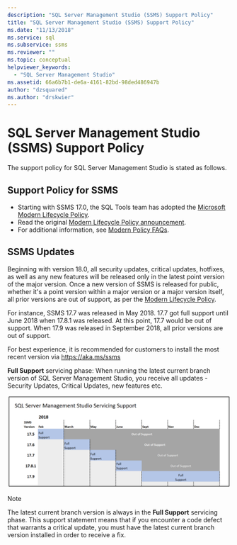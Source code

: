 ```yaml
---
description: "SQL Server Management Studio (SSMS) Support Policy"
title: "SQL Server Management Studio (SSMS) Support Policy"
ms.date: "11/13/2018"
ms.service: sql
ms.subservice: ssms
ms.reviewer: ""
ms.topic: conceptual
helpviewer_keywords: 
  - "SQL Server Management Studio"
ms.assetid: 66a6b7b1-de6a-4161-82bd-98ded486947b
author: "dzsquared"
ms.author: "drskwier"
---
```

# SQL Server Management Studio (SSMS) Support Policy

The support policy for SQL Server Management Studio is stated as follows.

## Support Policy for SSMS
- Starting with SSMS 17.0, the SQL Tools team has adopted the [Microsoft Modern Lifecycle Policy](https://support.microsoft.com/help/30881/modern-lifecycle-policy).
- Read the original [Modern Lifecycle Policy announcement](https://support.microsoft.com/help/447912/announcing-microsoft-modern-lifecycle-policy).
- For additional information, see [Modern Policy FAQs](https://support.microsoft.com/help/30882/modern-lifecycle-policy-faq).

## SSMS Updates 

Beginning with version 18.0, all security updates, critical updates, hotfixes, as well as any new features will be released only in the latest point version of the major version. Once a new version of SSMS is released for public, whether it's a point version within a major version or a major version itself, all prior versions are out of support, as per the [Modern Lifecycle Policy](https://support.microsoft.com/help/30881/modern-lifecycle-policy).


For instance, SSMS 17.7 was released in May 2018. 17.7 got full support until June 2018 when 17.8.1 was released. At this point, 17.7 would be out of support. When 17.9 was released in September 2018, all prior versions are out of support. 

For best experience, it is recommended for customers to install the most recent version via https://aka.ms/ssms  

**Full Support** servicing phase: When running the latest current branch version of SQL Server Management Studio, you receive all updates - Security Updates, Critical Updates, new features etc.



![Support-matrix](./media/ssms-supportpolicy/support-policy.png)


> [!NOTE]
> The latest current branch version is always in the **Full Support** servicing phase. This support statement means that if you encounter a code defect that warrants a critical update, you must have the latest current branch version installed in order to receive a fix.